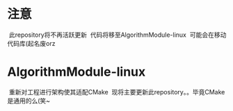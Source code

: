 
# 注意
  此repository将不再活跃更新
  代码将移至AlgorithmModule-linux
  可能会在移动代码库(起名废orz
# AlgorithmModule-linux
  重新对工程进行架构使其适配CMake
  现将主要更新此repository。。毕竟CMake是通用的么(笑~
